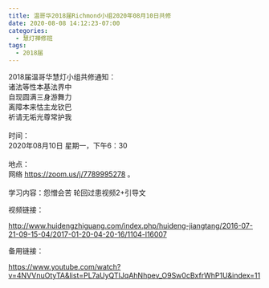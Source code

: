 ```yaml
---
title: 温哥华2018届Richmond小组2020年08月10日共修
date: 2020-08-08 14:12:23-07:00
categories:
  - 慧灯禅修班
tags:
  - 2018届
---
```

2018届温哥华慧灯小组共修通知：\
诸法等性本基法界中\
自现圆满三身游舞力\
离障本来怙主龙钦巴\
祈请无垢光尊常护我\
\
时间：\
2020年08月10日 星期一，下午6：30\
\
地点：\
网络 <https://zoom.us/j/7789995278> 。\
\
学习内容：怨憎会苦 轮回过患视频2+引导文  

视频链接：

<!--StartFragment-->

<http://www.huidengzhiguang.com/index.php/huideng-jiangtang/2016-07-21-09-15-04/2017-01-20-04-20-16/1104-l16007>

<!--EndFragment-->

备用链接：

<!--StartFragment-->

<https://www.youtube.com/watch?v=4NVVnuOtyTA&list=PL7aUyQTIJqAhNhpev_O9Sw0cBxfrWhP1U&index=11>